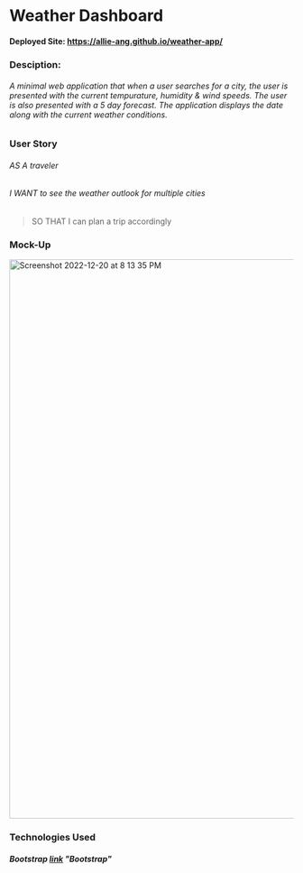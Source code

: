# Weather Dashboard

#### Deployed Site: https://allie-ang.github.io/weather-app/

### Desciption:
###### A minimal web application that when a user searches for a city, the user is presented with the current tempurature, humidity & wind speeds. The user is also presented with a 5 day forecast. The application displays the date along with the current weather conditions. 

### User Story

###### AS A traveler
###### I WANT to see the weather outlook for multiple cities
 > SO THAT I can plan a trip accordingly

### Mock-Up

<img width="991" alt="Screenshot 2022-12-20 at 8 13 35 PM" src="https://user-images.githubusercontent.com/112665153/208819811-0e136d89-ca33-40dd-b933-776e3e0dc480.png">

### Technologies Used
##### Bootstrap [link](https://bootstrap.themes.guide) "Bootstrap"
